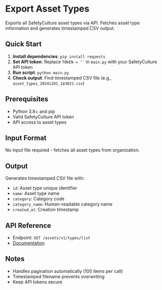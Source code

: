 # Export Asset Types

Exports all SafetyCulture asset types via API. Fetches asset type information and generates timestamped CSV output.

## Quick Start

1. **Install dependencies**: `pip install requests`
2. **Set API token**: Replace `TOKEN = ''` in `main.py` with your SafetyCulture API token
3. **Run script**: `python main.py`
4. **Check output**: Find timestamped CSV file (e.g., `asset_types_20241201_143022.csv`)

## Prerequisites

- Python 3.8+ and pip
- Valid SafetyCulture API token
- API access to asset types

## Input Format

No input file required - fetches all asset types from organization.

## Output

Generates timestamped CSV file with:
- `id`: Asset type unique identifier
- `name`: Asset type name
- `category`: Category code
- `category_name`: Human-readable category name
- `created_at`: Creation timestamp

## API Reference

- Endpoint: `GET /assets/v1/types/list`
- [Documentation](https://developer.safetyculture.com/)

## Notes

- Handles pagination automatically (100 items per call)
- Timestamped filename prevents overwriting
- Keep API tokens secure
